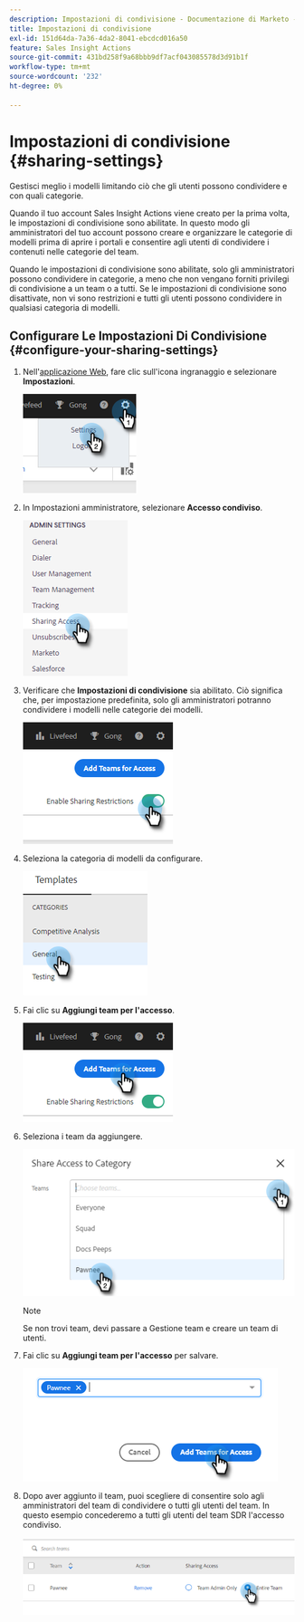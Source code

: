 ```yaml
---
description: Impostazioni di condivisione - Documentazione di Marketo - Documentazione del prodotto
title: Impostazioni di condivisione
exl-id: 151d64da-7a36-4da2-8041-ebcdcd016a50
feature: Sales Insight Actions
source-git-commit: 431bd258f9a68bbb9df7acf043085578d3d91b1f
workflow-type: tm+mt
source-wordcount: '232'
ht-degree: 0%

---
```


# Impostazioni di condivisione {#sharing-settings}

Gestisci meglio i modelli limitando ciò che gli utenti possono condividere e con quali categorie.

Quando il tuo account Sales Insight Actions viene creato per la prima volta, le impostazioni di condivisione sono abilitate. In questo modo gli amministratori del tuo account possono creare e organizzare le categorie di modelli prima di aprire i portali e consentire agli utenti di condividere i contenuti nelle categorie del team.

Quando le impostazioni di condivisione sono abilitate, solo gli amministratori possono condividere in categorie, a meno che non vengano forniti privilegi di condivisione a un team o a tutti. Se le impostazioni di condivisione sono disattivate, non vi sono restrizioni e tutti gli utenti possono condividere in qualsiasi categoria di modelli.

## Configurare Le Impostazioni Di Condivisione {#configure-your-sharing-settings}

1. Nell&#39;[applicazione Web](https://toutapp.com/login), fare clic sull&#39;icona ingranaggio e selezionare **Impostazioni**.

   ![](assets/sharing-settings-1.png)

1. In Impostazioni amministratore, selezionare **Accesso condiviso**.

   ![](assets/sharing-settings-2.png)

1. Verificare che **Impostazioni di condivisione** sia abilitato. Ciò significa che, per impostazione predefinita, solo gli amministratori potranno condividere i modelli nelle categorie dei modelli.

   ![](assets/sharing-settings-3.png)

1. Seleziona la categoria di modelli da configurare.

   ![](assets/sharing-settings-4.png)

1. Fai clic su **Aggiungi team per l&#39;accesso**.

   ![](assets/sharing-settings-5.png)

1. Seleziona i team da aggiungere.

   ![](assets/sharing-settings-6.png)

   >[!NOTE]
   >
   >Se non trovi team, devi passare a Gestione team e creare un team di utenti.

1. Fai clic su **Aggiungi team per l&#39;accesso** per salvare.

   ![](assets/sharing-settings-7.png)

1. Dopo aver aggiunto il team, puoi scegliere di consentire solo agli amministratori del team di condividere o tutti gli utenti del team. In questo esempio concederemo a tutti gli utenti del team SDR l&#39;accesso condiviso.

   ![](assets/sharing-settings-8.png)
